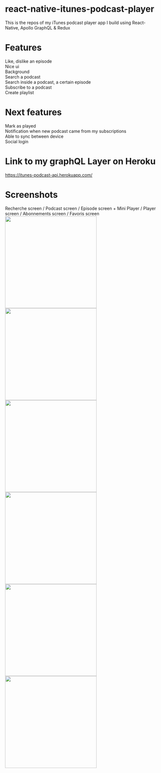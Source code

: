 ﻿# react-native-itunes-podcast-player

This is the repos of my iTunes podcast player app I build using React-Native, Apollo GraphQL & Redux

# Features
  Like, dislike an episode<br />
  Nice ui<br />
  Background<br />
  Search a podcast<br />
  Search inside a podcast, a certain episode<br />
  Subscribe to a podcast<br />
  Create playlist<br />
  
# Next features
  Mark as played<br />
  Notification when new podcast came from my subscriptions<br />
  Able to sync between device<br />
  Social login<br />

# Link to my graphQL Layer on Heroku
  https://itunes-podcast-api.herokuapp.com/
  
# Screenshots
Recherche screen / Podcast screen / Episode screen + Mini Player / Player screen / Abonnements screen / Favoris screen<br />
<img src="https://github.com/nrocchi/react-native-itunes-podcast-player/blob/master/screenshots/screenshot_2.jpg" width="300">
<img src="https://github.com/nrocchi/react-native-itunes-podcast-player/blob/master/screenshots/screenshot_3.jpg" width="300">
<img src="https://github.com/nrocchi/react-native-itunes-podcast-player/blob/master/screenshots/screenshot_4.jpg" width="300">
<img src="https://github.com/nrocchi/react-native-itunes-podcast-player/blob/master/screenshots/screenshot_5.jpg" width="300">
<img src="https://github.com/nrocchi/react-native-itunes-podcast-player/blob/master/screenshots/screenshot_1.jpg" width="300">
<img src="https://github.com/nrocchi/react-native-itunes-podcast-player/blob/master/screenshots/screenshot_6.jpg" width="300">
